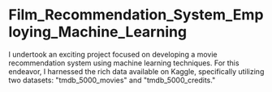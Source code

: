 # Film_Recommendation_System_Employing_Machine_Learning
I undertook an exciting project focused on developing a movie recommendation system using machine learning techniques. For this endeavor, I harnessed the rich data available on Kaggle, specifically utilizing two datasets: "tmdb_5000_movies" and "tmdb_5000_credits." 
